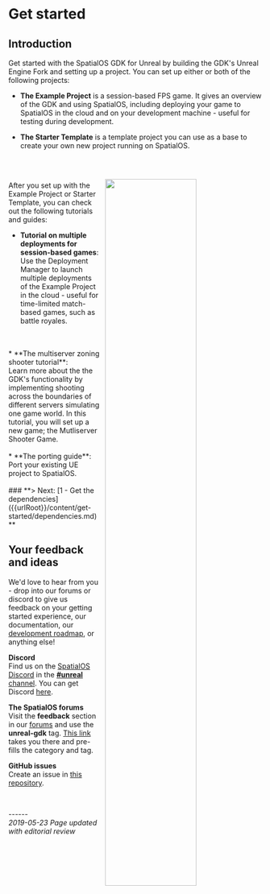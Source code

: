 
# Get started
## Introduction

Get started with the SpatialOS GDK for Unreal by building the GDK's Unreal Engine Fork and setting up a project. You can set up either or both of the following projects: </br>

* **The Example Project** is a session-based FPS game. It gives an overview of the GDK and using SpatialOS, including deploying your game to SpatialOS in the cloud and on your development machine -  useful for testing during development.

* **The Starter Template** is a template project you can use as a base to create your own new project running on SpatialOS.
<br/>
<br/>

<img src="{{assetRoot}}assets/screen-grabs/homepage-template-project.png" style=" float: right; margin: 10px; display: block; width: 60%; padding: 20px 20x"/>

After you set up with the Example Project or Starter Template, you can check out the following tutorials and guides:

* **Tutorial on multiple deployments for session-based games**: </br>
Use the Deployment Manager to launch multiple deployments of the Example Project in the cloud - useful for time-limited match-based games, such as battle royales.
</br>
</br>
* **The multiserver zoning shooter tutorial**: </br>
Learn more about the the GDK's functionality by implementing shooting across the boundaries of different servers simulating one game world. In this tutorial, you will set up a new game; the Mutliserver Shooter Game.
</br>
</br>
* **The porting guide**: <br/>
Port your existing UE project to SpatialOS.
<br/>

<br/>
### **> Next: [1 - Get the dependencies]({{urlRoot}}/content/get-started/dependencies.md)**
<br/>

## Your feedback and ideas

We'd love to hear from you - drop into our forums or discord to give us feedback on your getting started experience, our documentation, our [development roadmap](https://github.com/spatialos/UnrealGDK/projects/1), or anything else!

**Discord**</br>
Find us on the [SpatialOS Discord](https://discord.gg/vAT7RSU) in the [**#unreal** channel](https://discordapp.com/channels/311273633307951114/339471548647866368).
You can get Discord [here](https://discordapp.com/).

**The SpatialOS forums**</br>
Visit the **feedback** section in our [forums](https://forums.improbable.io/) and use the **unreal-gdk** tag. [This link](https://forums.improbable.io/new-topic?category=Feedback&tags=unreal-gdk) takes you there and pre-fills the category and tag.

**GitHub issues**</br>
Create an issue in [this repository](https://github.com/spatialos/UnrealGDK/issues).

<br/>

------</br>
_2019-05-23 Page updated with editorial review_
